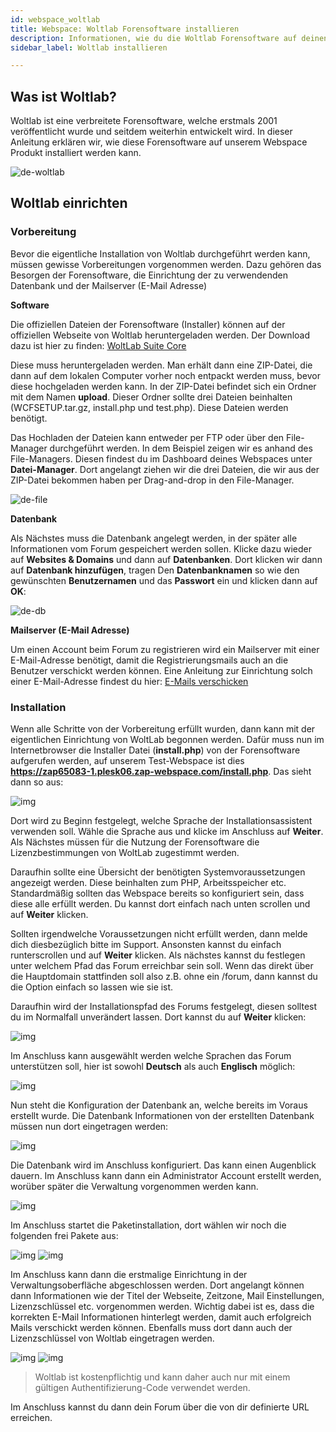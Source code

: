 ```yaml
---
id: webspace_woltlab
title: Webspace: Woltlab Forensoftware installieren
description: Informationen, wie du die Woltlab Forensoftware auf deinen Webspace von ZAP-Hosting installieren kannst - ZAP-Hosting.com Dokumentationen
sidebar_label: Woltlab installieren

---
```




## Was ist Woltlab?

Woltlab ist eine verbreitete Forensoftware, welche erstmals 2001 veröffentlicht wurde und seitdem weiterhin entwickelt wird. In dieser Anleitung erklären wir, wie diese Forensoftware auf unserem Webspace Produkt installiert werden kann. 

![de-woltlab](https://user-images.githubusercontent.com/61953937/168514151-08b2223c-5a81-40e0-ab39-e89a57bb4d6c.png)


## Woltlab einrichten

### Vorbereitung

Bevor die eigentliche Installation von Woltlab durchgeführt werden kann, müssen gewisse Vorbereitungen vorgenommen werden. Dazu gehören das Besorgen der Forensoftware, die Einrichtung der zu verwendenden Datenbank und der Mailserver (E-Mail Adresse)



**Software**

Die offiziellen Dateien der Forensoftware (Installer) können auf der offiziellen Webseite von Woltlab heruntergeladen werden. Der Download dazu ist hier zu finden: [WoltLab Suite Core](https://www.woltlab.com/woltlab-suite-download/)

Diese muss heruntergeladen werden. Man erhält dann eine ZIP-Datei, die dann auf dem lokalen Computer vorher noch entpackt werden muss, bevor diese hochgeladen werden kann. In der ZIP-Datei befindet sich ein Ordner mit dem Namen **upload**. Dieser Ordner sollte drei Dateien beinhalten (WCFSETUP.tar.gz, install.php und test.php). Diese Dateien werden benötigt.

Das Hochladen der Dateien kann entweder per FTP oder über den File-Manager durchgeführt werden. In dem Beispiel zeigen wir es anhand des File-Managers. Diesen findest du im Dashboard deines Webspaces unter **Datei-Manager**. Dort angelangt ziehen wir die drei Dateien, die wir aus der ZIP-Datei bekommen haben per Drag-and-drop in den File-Manager. 

![de-file](https://user-images.githubusercontent.com/61953937/168514968-970e00e2-3a2f-4680-985a-0dc3e12d01d5.png)


**Datenbank**

Als Nächstes muss die Datenbank angelegt werden, in der später alle Informationen vom Forum gespeichert werden sollen. Klicke dazu wieder auf **Websites & Domains** und dann auf **Datenbanken**. Dort klicken wir dann auf **Datenbank hinzufügen**, tragen Den **Datenbanknamen** so wie den gewünschten **Benutzernamen** und das **Passwort** ein und klicken dann auf **OK**: 

![de-db](https://user-images.githubusercontent.com/61953937/168515321-8ec35a47-af18-41d0-84a2-77b11adc4008.png)

**Mailserver (E-Mail Adresse)**

Um einen Account beim Forum zu registrieren wird ein Mailserver mit einer E-Mail-Adresse benötigt, damit die Registrierungsmails auch an die Benutzer verschickt werden können. Eine Anleitung zur Einrichtung solch einer E-Mail-Adresse findest du hier: [E-Mails verschicken](https://zap-hosting.com/guides/docs/de/webspace_plesk_sendmail/)



### Installation

Wenn alle Schritte von der Vorbereitung erfüllt wurden, dann kann mit der eigentlichen Einrichtung von WoltLab begonnen werden. Dafür muss nun im Internetbrowser die Installer Datei (**install.php**) von der Forensoftware aufgerufen werden, auf unserem Test-Webspace ist dies **https://zap65083-1.plesk06.zap-webspace.com/install.php**. Das sieht dann so aus: 

![img](https://screensaver01.zap-hosting.com/index.php/s/PbSAPfaTJ68FKeC/preview)


Dort wird zu Beginn festgelegt, welche Sprache der Installationsassistent verwenden soll. Wähle die Sprache aus und klicke im Anschluss auf **Weiter**. Als Nächstes müssen für die Nutzung der Forensoftware die Lizenzbestimmungen von WoltLab zugestimmt werden. 

Daraufhin sollte eine Übersicht der benötigten Systemvoraussetzungen angezeigt werden. Diese beinhalten zum PHP, Arbeitsspeicher etc. Standardmäßig sollten das Webspace bereits so konfiguriert sein, dass diese alle erfüllt werden. Du kannst dort einfach nach unten scrollen und auf **Weiter** klicken.

Sollten irgendwelche Voraussetzungen nicht erfüllt werden, dann melde dich diesbezüglich bitte im Support. Ansonsten kannst du einfach runterscrollen und auf **Weiter** klicken. Als nächstes kannst du festlegen unter welchem Pfad das Forum erreichbar sein soll. Wenn das direkt über die Hauptdomain stattfinden soll also z.B. ohne ein /forum, dann kannst du die Option einfach so lassen wie sie ist. 



Daraufhin wird der Installationspfad des Forums festgelegt, diesen solltest du im Normalfall unverändert lassen. Dort kannst du auf **Weiter** klicken:

![img](https://screensaver01.zap-hosting.com/index.php/s/wN3r3CMp93idrQY/preview)


Im Anschluss kann ausgewählt werden welche Sprachen das Forum unterstützen soll, hier ist sowohl **Deutsch** als auch **Englisch** möglich:

![img](https://screensaver01.zap-hosting.com/index.php/s/FPBRe92rezZxKHW/preview)


Nun steht die Konfiguration der Datenbank an, welche bereits im Voraus erstellt wurde. Die Datenbank Informationen von der erstellten Datenbank müssen nun dort eingetragen werden: 



![img](https://screensaver01.zap-hosting.com/index.php/s/yxZFATYeLJzYZA3/preview)



Die Datenbank wird im Anschluss konfiguriert. Das kann einen Augenblick dauern. Im Anschluss kann dann ein Administrator Account erstellt werden, worüber später die Verwaltung vorgenommen werden kann. 

![img](https://screensaver01.zap-hosting.com/index.php/s/X46Qoc5TwaDENzF/preview)

Im Anschluss startet die Paketinstallation, dort wählen wir noch die folgenden frei Pakete aus: 

![img](https://screensaver01.zap-hosting.com/index.php/s/Z76HmkR6TNkxqKs/preview)
![img](https://screensaver01.zap-hosting.com/index.php/s/WapwQ3nP5fc95Q8/preview)

Im Anschluss kann dann die erstmalige Einrichtung in der Verwaltungsoberfläche abgeschlossen werden. Dort angelangt können dann Informationen wie der Titel der Webseite, Zeitzone, Mail Einstellungen, Lizenzschlüssel etc. vorgenommen werden. Wichtig dabei ist es, dass die korrekten E-Mail Informationen hinterlegt werden, damit auch erfolgreich Mails verschickt werden können. Ebenfalls muss dort dann auch der Lizenzschlüssel von Woltlab eingetragen werden.

![img](https://screensaver01.zap-hosting.com/index.php/s/By8wZ3JcZg2knyn/preview)
![img](https://screensaver01.zap-hosting.com/index.php/s/Fafm4pSqAAcFKPE/preview)

> Woltlab ist kostenpflichtig und kann daher auch nur mit einem gültigen Authentifizierung-Code verwendet werden. 


 Im Anschluss kannst du dann dein Forum über die von dir definierte URL erreichen.
